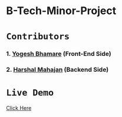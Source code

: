 # B-Tech-Minor-Project


# `Contributors`


### 1. [Yogesh Bhamare](https://github.com/YogeshAero07)  (Front-End Side)
   
### 2. [Harshal Mahajan](https://github.com/harshal125) (Backend Side)


# `Live Demo`


[Click Here](https://job-portal-college-proje-1.web.app/)








